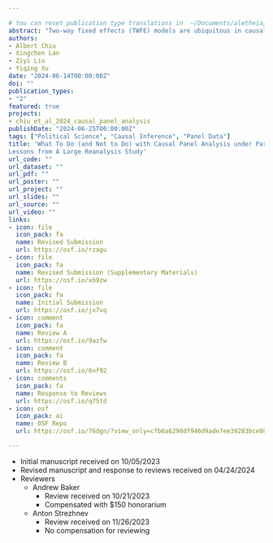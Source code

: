 ```yaml
---

# You can reset publication type translations in  ~/Documents/aletheia/aletheia/themes/github.com/wowchemy/wowchemy-hugo-modules/wowchemy/v5/i18n/en.yaml
abstract: "Two-way fixed effects (TWFE) models are ubiquitous in causal panel analysis in political science. However, recent methodological discussions challenge their validity in the presence of heterogeneous treatment effects (HTE) and violations of the parallel trends assumption (PTA). This burgeoning literature has introduced multiple estimators and diagnostics, leading to confusion among empirical researchers on two fronts: the reliability of existing results based on TWFE models and the current best practices. To address these concerns, we examined, replicated, and reanalyzed 37 articles from three leading political science journals that employed observational panel data with binary treatments. Using six newly introduced HTE-robust estimators, along with diagnostics tests and uncertainty measures that are robust to PTA violations, we find that only a small minority of studies are highly robust. Although HTE-robust estimates tend to be broadly consistent with TWFE estimates, discrepancies in point estimates, increased measures of uncertainty, and potential PTA violations call into question many results that were already on the margins of statistical significance. We offer recommendations for improving practice in empirical research based on these findings."
authors:
- Albert Chiu
- Xingchen Lan
- Ziyi Liu
- Yiqing Xu
date: "2024-06-14T00:00:00Z"
doi: ""
publication_types:
- "2"
featured: true
projects:
- chiu_et_al_2024_causal_panel_analysis
publishDate: "2024-06-25T00:00:00Z"
tags: ["Political Science", "Causal Inference", "Panel Data"]
title: 'What To Do (and Not to Do) with Causal Panel Analysis under Parallel Trends:
Lessons from A Large Reanalysis Study'
url_code: ""
url_dataset: ""
url_pdf: ""
url_poster: ""
url_project: ""
url_slides: ""
url_source: ""
url_video: ""
links:
- icon: file
  icon_pack: fa
  name: Revised Submission
  url: https://osf.io/rzagu
- icon: file
  icon_pack: fa
  name: Revised Submission (Supplementary Materials)
  url: https://osf.io/xb9zw
- icon: file
  icon_pack: fa
  name: Initial Submission
  url: https://osf.io/jx7vq
- icon: comment
  icon_pack: fa
  name: Review A
  url: https://osf.io/9azfw
- icon: comment
  icon_pack: fa
  name: Review B
  url: https://osf.io/6nf92
- icon: comments
  icon_pack: fa
  name: Response to Reviews
  url: https://osf.io/q75td
- icon: osf
  icon_pack: ai
  name: OSF Repo
  url: https://osf.io/76dgn/?view_only=cfb6a6290df946d9ade7ee39283bce08

---
```

* Initial manuscript received on 10/05/2023
* Revised manuscript and response to reviews received on 04/24/2024
* Reviewers
    * Andrew Baker
        * Review received on 10/21/2023
        * Compensated with $150 honorarium
    * Anton Strezhnev
        * Review received on 11/26/2023
        * No compensation for reviewing